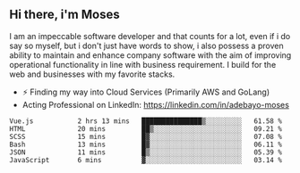 ## Hi there, i'm Moses

I am an impeccable software developer and that counts for a lot, even if i do say so myself, but i don't just have words to show, i also possess a proven ability to maintain and enhance company software with the aim of improving operational functionality in line with business requirement. I build for the web and businesses with my favorite stacks.
- ⚡ Finding my way into Cloud Services (Primarily AWS and GoLang)
- Acting Professional on LinkedIn: https://linkedin.com/in/adebayo-moses

<!--START_SECTION:waka-->

```text
Vue.js           2 hrs 13 mins   ███████████████▒░░░░░░░░░   61.58 %
HTML             20 mins         ██▒░░░░░░░░░░░░░░░░░░░░░░   09.21 %
SCSS             15 mins         █▓░░░░░░░░░░░░░░░░░░░░░░░   07.08 %
Bash             13 mins         █▓░░░░░░░░░░░░░░░░░░░░░░░   06.11 %
JSON             11 mins         █▒░░░░░░░░░░░░░░░░░░░░░░░   05.39 %
JavaScript       6 mins          ▓░░░░░░░░░░░░░░░░░░░░░░░░   03.14 %
```

<!--END_SECTION:waka-->
